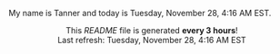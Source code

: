 My name is Tanner and today is Tuesday, November 28, 4:16 AM EST.

<p align="center">This <i>README</i> file is generated <b>every 3 hours</b>!</br>Last refresh: Tuesday, November 28, 4:16 AM EST<br /></p>
